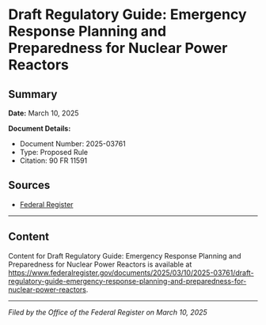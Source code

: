 # Draft Regulatory Guide: Emergency Response Planning and Preparedness for Nuclear Power Reactors

## Summary

**Date:** March 10, 2025

**Document Details:**
- Document Number: 2025-03761
- Type: Proposed Rule
- Citation: 90 FR 11591

## Sources
- [Federal Register](https://www.federalregister.gov/documents/2025/03/10/2025-03761/draft-regulatory-guide-emergency-response-planning-and-preparedness-for-nuclear-power-reactors)

---

## Content

Content for Draft Regulatory Guide: Emergency Response Planning and Preparedness for Nuclear Power Reactors is available at https://www.federalregister.gov/documents/2025/03/10/2025-03761/draft-regulatory-guide-emergency-response-planning-and-preparedness-for-nuclear-power-reactors.

---

*Filed by the Office of the Federal Register on March 10, 2025*
